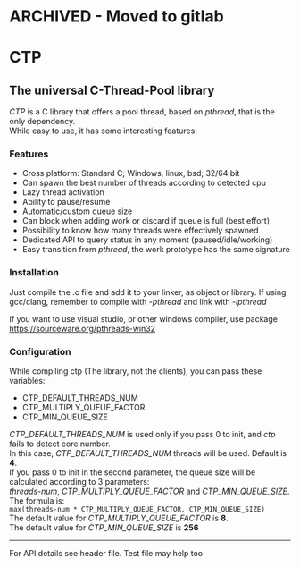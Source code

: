 # ARCHIVED - Moved to gitlab


# CTP
## The universal C-Thread-Pool library

*CTP* is a C library that offers a pool thread, based on _pthread_, that is the only dependency.\
While easy to use, it has some interesting features:

### Features
- Cross platform: Standard C; Windows, linux, bsd; 32/64 bit
- Can spawn the best number of threads according to detected cpu
- Lazy thread activation
- Ability to pause/resume
- Automatic/custom queue size
- Can block when adding work or discard if queue is full (best effort)
- Possibility to know how many threads were effectively spawned
- Dedicated API to query status in any moment (paused/idle/working)
- Easy transition from _pthread_, the work prototype has the same signature

### Installation
Just compile the .c file and add it to your linker, as object or library.
If using gcc/clang, remember to complie with _-pthread_ and link with _-lpthread_

If you want to use visual studio, or other windows compiler, use package
<https://sourceware.org/pthreads-win32>

### Configuration
While compiling ctp (The library, not the clients), you can pass these variables:
- CTP_DEFAULT_THREADS_NUM
- CTP_MULTIPLY_QUEUE_FACTOR
- CTP_MIN_QUEUE_SIZE

_CTP_DEFAULT_THREADS_NUM_ is used only if you pass 0 to init, and _ctp_ fails to detect core number.\
In this case, _CTP_DEFAULT_THREADS_NUM_ threads will be used. Default is **4**.\
If you pass 0 to init in the second parameter, the queue size will be calculated according to 3 parameters:\
_threads-num_, _CTP_MULTIPLY_QUEUE_FACTOR_ and _CTP_MIN_QUEUE_SIZE_. The formula is:\
```max(threads-num * CTP_MULTIPLY_QUEUE_FACTOR, CTP_MIN_QUEUE_SIZE)```\
The default value for _CTP_MULTIPLY_QUEUE_FACTOR_ is **8**.\
The default value for _CTP_MIN_QUEUE_SIZE_ is **256**

---

For API details see header file. Test file may help too
